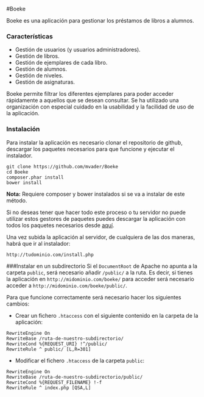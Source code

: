 #Boeke

Boeke es una aplicación para gestionar los préstamos de libros a alumnos.

### Características
* Gestión de usuarios (y usuarios administradores).
* Gestión de libros.
* Gestión de ejemplares de cada libro.
* Gestión de alumnos.
* Gestión de niveles.
* Gestión de asignaturas.

Boeke permite filtrar los diferentes ejemplares para poder acceder rápidamente a aquellos que se desean consultar. Se ha utilizado una organización con especial cuidado en la usabilidad y la facilidad de uso de la aplicación.

### Instalación
Para instalar la aplicación es necesario clonar el repositorio de github, descargar los paquetes necesarios para que funcione y ejecutar el instalador.

```
git clone https://github.com/mvader/Boeke
cd Boeke
composer.phar install
bower install
```
**Nota:** Requiere composer y bower instalados si se va a instalar de este método.

Si no deseas tener que hacer todo este proceso o tu servidor no puede utilizar estos gestores de paquetes puedes descargar la aplicación con todos los paquetes necesarios desde [aquí](https://github.com/mvader/Boeke/releases/download/1.0.1/Boeke-1.0.1.zip).

Una vez subida la aplicación al servidor, de cualquiera de las dos maneras, habrá que ir al instalador:

```
http://tudominio.com/install.php
```

###Instalar en un subdirectorio
Si el ```DocumentRoot``` de Apache no apunta a la carpeta ```public```, será necesario añadir ```/public/``` a la ruta. Es decir, si tienes la aplicación en ```http://midominio.com/boeke/``` para acceder será necesario acceder a ```http://midominio.com/boeke/public/```.

Para que funcione correctamente será necesario hacer los siguientes cambios:

* Crear un fichero ```.htaccess``` con el siguiente contenido en la carpeta de la aplicación:
```
RewriteEngine On
RewriteBase /ruta-de-nuestro-subdirectorio/
RewriteCond %{REQUEST_URI} !^/public/
RewriteRule ^ public/ [L,R=301]
````
* Modificar el fichero ```.htaccess``` de la carpeta ```public```:
```
RewriteEngine On
RewriteBase /ruta-de-nuestro-subdirectorio/public/
RewriteCond %{REQUEST_FILENAME} !-f
RewriteRule ^ index.php [QSA,L]
```